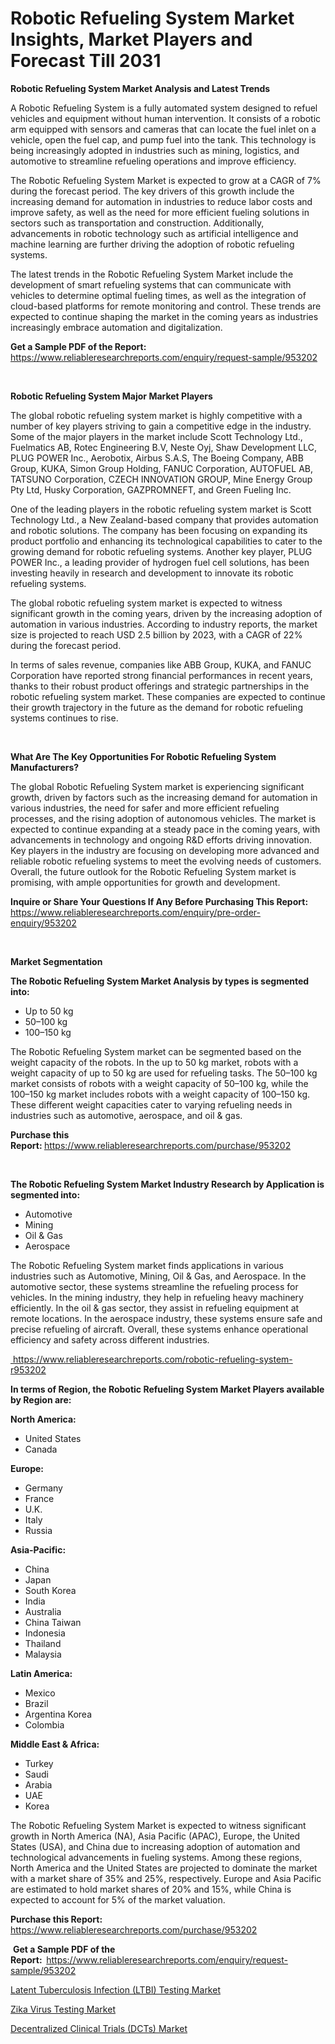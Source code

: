 <p><h1>Robotic Refueling System Market Insights, Market Players and Forecast Till 2031</h1></p><p><strong>Robotic Refueling System Market Analysis and Latest Trends</strong></p>
<p><p>A Robotic Refueling System is a fully automated system designed to refuel vehicles and equipment without human intervention. It consists of a robotic arm equipped with sensors and cameras that can locate the fuel inlet on a vehicle, open the fuel cap, and pump fuel into the tank. This technology is being increasingly adopted in industries such as mining, logistics, and automotive to streamline refueling operations and improve efficiency.</p><p>The Robotic Refueling System Market is expected to grow at a CAGR of 7% during the forecast period. The key drivers of this growth include the increasing demand for automation in industries to reduce labor costs and improve safety, as well as the need for more efficient fueling solutions in sectors such as transportation and construction. Additionally, advancements in robotic technology such as artificial intelligence and machine learning are further driving the adoption of robotic refueling systems.</p><p>The latest trends in the Robotic Refueling System Market include the development of smart refueling systems that can communicate with vehicles to determine optimal fueling times, as well as the integration of cloud-based platforms for remote monitoring and control. These trends are expected to continue shaping the market in the coming years as industries increasingly embrace automation and digitalization.</p></p>
<p><strong>Get a Sample PDF of the Report:&nbsp;</strong> <a href="https://www.reliableresearchreports.com/enquiry/request-sample/953202">https://www.reliableresearchreports.com/enquiry/request-sample/953202</a></p>
<p>&nbsp;</p>
<p><strong>Robotic Refueling System Major Market Players</strong></p>
<p><p>The global robotic refueling system market is highly competitive with a number of key players striving to gain a competitive edge in the industry. Some of the major players in the market include Scott Technology Ltd., Fuelmatics AB, Rotec Engineering B.V, Neste Oyj, Shaw Development LLC, PLUG POWER Inc., Aerobotix, Airbus S.A.S, The Boeing Company, ABB Group, KUKA, Simon Group Holding, FANUC Corporation, AUTOFUEL AB, TATSUNO Corporation, CZECH INNOVATION GROUP, Mine Energy Group Pty Ltd, Husky Corporation, GAZPROMNEFT, and Green Fueling Inc.</p><p>One of the leading players in the robotic refueling system market is Scott Technology Ltd., a New Zealand-based company that provides automation and robotic solutions. The company has been focusing on expanding its product portfolio and enhancing its technological capabilities to cater to the growing demand for robotic refueling systems. Another key player, PLUG POWER Inc., a leading provider of hydrogen fuel cell solutions, has been investing heavily in research and development to innovate its robotic refueling systems.</p><p>The global robotic refueling system market is expected to witness significant growth in the coming years, driven by the increasing adoption of automation in various industries. According to industry reports, the market size is projected to reach USD 2.5 billion by 2023, with a CAGR of 22% during the forecast period.</p><p>In terms of sales revenue, companies like ABB Group, KUKA, and FANUC Corporation have reported strong financial performances in recent years, thanks to their robust product offerings and strategic partnerships in the robotic refueling system market. These companies are expected to continue their growth trajectory in the future as the demand for robotic refueling systems continues to rise.</p></p>
<p>&nbsp;</p>
<p><strong>What Are The Key Opportunities For Robotic Refueling System Manufacturers?</strong></p>
<p><p>The global Robotic Refueling System market is experiencing significant growth, driven by factors such as the increasing demand for automation in various industries, the need for safer and more efficient refueling processes, and the rising adoption of autonomous vehicles. The market is expected to continue expanding at a steady pace in the coming years, with advancements in technology and ongoing R&D efforts driving innovation. Key players in the industry are focusing on developing more advanced and reliable robotic refueling systems to meet the evolving needs of customers. Overall, the future outlook for the Robotic Refueling System market is promising, with ample opportunities for growth and development.</p></p>
<p><strong>Inquire or Share Your Questions If Any Before Purchasing This Report:</strong> <a href="https://www.reliableresearchreports.com/enquiry/pre-order-enquiry/953202">https://www.reliableresearchreports.com/enquiry/pre-order-enquiry/953202</a></p>
<p>&nbsp;</p>
<p><strong>Market Segmentation</strong></p>
<p><strong>The Robotic Refueling System Market Analysis by types is segmented into:</strong></p>
<p><ul><li>Up to 50 kg</li><li>50–100 kg</li><li>100–150 kg</li></ul></p>
<p><p>The Robotic Refueling System market can be segmented based on the weight capacity of the robots. In the up to 50 kg market, robots with a weight capacity of up to 50 kg are used for refueling tasks. The 50–100 kg market consists of robots with a weight capacity of 50–100 kg, while the 100–150 kg market includes robots with a weight capacity of 100–150 kg. These different weight capacities cater to varying refueling needs in industries such as automotive, aerospace, and oil & gas.</p></p>
<p><strong>Purchase this Report:&nbsp;</strong><a href="https://www.reliableresearchreports.com/purchase/953202">https://www.reliableresearchreports.com/purchase/953202</a></p>
<p>&nbsp;</p>
<p><strong>The Robotic Refueling System Market Industry Research by Application is segmented into:</strong></p>
<p><ul><li>Automotive</li><li>Mining</li><li>Oil & Gas</li><li>Aerospace</li></ul></p>
<p><p>The Robotic Refueling System market finds applications in various industries such as Automotive, Mining, Oil & Gas, and Aerospace. In the automotive sector, these systems streamline the refueling process for vehicles. In the mining industry, they help in refueling heavy machinery efficiently. In the oil & gas sector, they assist in refueling equipment at remote locations. In the aerospace industry, these systems ensure safe and precise refueling of aircraft. Overall, these systems enhance operational efficiency and safety across different industries.</p></p>
<p><a href="https://www.reliableresearchreports.com/robotic-refueling-system-r953202">&nbsp;https://www.reliableresearchreports.com/robotic-refueling-system-r953202</a></p>
<p><strong>In terms of Region, the Robotic Refueling System Market Players available by Region are:</strong></p>
<p>
    <p> <strong> North America: </strong>
        <ul>
            <li>United States</li>
            <li>Canada</li>
        </ul>
        </p> 
    <p> <strong> Europe: </strong>
        <ul>
            <li>Germany</li>
            <li>France</li>
            <li>U.K.</li>
            <li>Italy</li>
            <li>Russia</li>
        </ul>
        </p> 
    <p> <strong> Asia-Pacific: </strong>
        <ul>
            <li>China</li>
            <li>Japan</li>
            <li>South Korea</li>
            <li>India</li>
            <li>Australia</li>
            <li>China Taiwan</li>
            <li>Indonesia</li>
            <li>Thailand</li>
            <li>Malaysia</li>
        </ul>
        </p> 
    <p> <strong> Latin America: </strong>
        <ul>
            <li>Mexico</li>
            <li>Brazil</li>
            <li>Argentina Korea</li>
            <li>Colombia</li>
        </ul>
        </p> 
    <p> <strong> Middle East & Africa: </strong>
        <ul>
            <li>Turkey</li>
            <li>Saudi</li>
            <li>Arabia</li>
            <li>UAE</li>
            <li>Korea</li>
        </ul>
    </p>
    </p>
<p><p>The Robotic Refueling System Market is expected to witness significant growth in North America (NA), Asia Pacific (APAC), Europe, the United States (USA), and China due to increasing adoption of automation and technological advancements in fueling systems. Among these regions, North America and the United States are projected to dominate the market with a market share of 35% and 25%, respectively. Europe and Asia Pacific are estimated to hold market shares of 20% and 15%, while China is expected to account for 5% of the market valuation.</p></p>
<p><strong>Purchase this Report: </strong><a href="https://www.reliableresearchreports.com/purchase/953202">https://www.reliableresearchreports.com/purchase/953202</a></p>
<p>&nbsp;<strong>Get a Sample PDF of the Report:&nbsp;&nbsp;</strong><a href="https://www.reliableresearchreports.com/enquiry/request-sample/953202">https://www.reliableresearchreports.com/enquiry/request-sample/953202</a></p>
<p><strong></strong></p>
<p><p><a href="https://github.com/riwar777/Market-Research-Report-List-1/blob/main/latent-tuberculosis-infection-ltbi-testing-market.md">Latent Tuberculosis Infection (LTBI) Testing Market</a></p><p><a href="https://github.com/indrystar/Market-Research-Report-List-4/blob/main/zika-virus-testing-market.md">Zika Virus Testing Market</a></p><p><a href="https://github.com/AKSHATREPORTPRIME/Market-Research-Report-List-5/blob/main/decentralized-clinical-trials-dcts-market.md">Decentralized Clinical Trials (DCTs) Market</a></p></p>